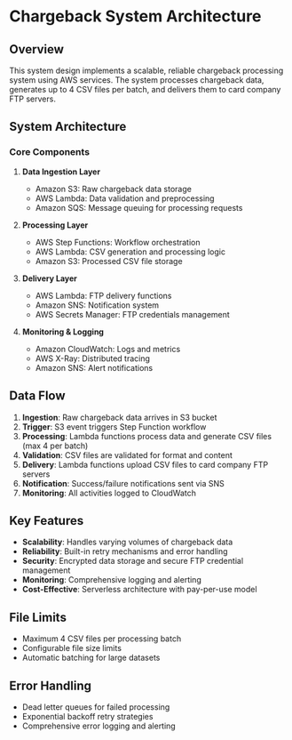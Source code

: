 # Chargeback System Architecture

## Overview
This system design implements a scalable, reliable chargeback processing system using AWS services. The system processes chargeback data, generates up to 4 CSV files per batch, and delivers them to card company FTP servers.

## System Architecture

### Core Components

1. **Data Ingestion Layer**
   - Amazon S3: Raw chargeback data storage
   - AWS Lambda: Data validation and preprocessing
   - Amazon SQS: Message queuing for processing requests

2. **Processing Layer**
   - AWS Step Functions: Workflow orchestration
   - AWS Lambda: CSV generation and processing logic
   - Amazon S3: Processed CSV file storage

3. **Delivery Layer**
   - AWS Lambda: FTP delivery functions
   - Amazon SNS: Notification system
   - AWS Secrets Manager: FTP credentials management

4. **Monitoring & Logging**
   - Amazon CloudWatch: Logs and metrics
   - AWS X-Ray: Distributed tracing
   - Amazon SNS: Alert notifications

## Data Flow

1. **Ingestion**: Raw chargeback data arrives in S3 bucket
2. **Trigger**: S3 event triggers Step Function workflow
3. **Processing**: Lambda functions process data and generate CSV files (max 4 per batch)
4. **Validation**: CSV files are validated for format and content
5. **Delivery**: Lambda functions upload CSV files to card company FTP servers
6. **Notification**: Success/failure notifications sent via SNS
7. **Monitoring**: All activities logged to CloudWatch

## Key Features

- **Scalability**: Handles varying volumes of chargeback data
- **Reliability**: Built-in retry mechanisms and error handling
- **Security**: Encrypted data storage and secure FTP credential management
- **Monitoring**: Comprehensive logging and alerting
- **Cost-Effective**: Serverless architecture with pay-per-use model

## File Limits
- Maximum 4 CSV files per processing batch
- Configurable file size limits
- Automatic batching for large datasets

## Error Handling
- Dead letter queues for failed processing
- Exponential backoff retry strategies
- Comprehensive error logging and alerting